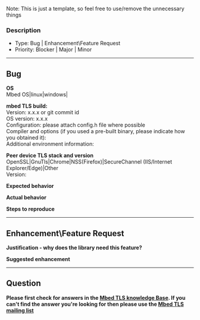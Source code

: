 Note: This is just a template, so feel free to use/remove the unnecessary things

### Description
- Type: Bug | Enhancement\Feature Request
- Priority: Blocker | Major | Minor

---------------------------------------------------------------
## Bug

**OS**  
Mbed OS|linux|windows|

**mbed TLS build:**  
Version: x.x.x or git commit id  
OS version: x.x.x  
Configuration: please attach config.h file where possible  
Compiler and options (if you used a pre-built binary, please indicate how you obtained it):  
Additional environment information:  

**Peer device TLS stack and version**  
OpenSSL|GnuTls|Chrome|NSS(Firefox)|SecureChannel (IIS/Internet Explorer/Edge)|Other  
Version:  

**Expected behavior**   

**Actual behavior**  

**Steps to reproduce**  

----------------------------------------------------------------
## Enhancement\Feature Request

**Justification - why does the library need this feature?**  

**Suggested enhancement**  

-----------------------------------------------------------------

## Question

**Please first check for answers in the [Mbed TLS knowledge Base](https://tls.mbed.org/kb). If you can't find the answer you're looking for then please use the [Mbed TLS mailing list](https://lists.trustedfirmware.org/mailman/listinfo/mbed-tls)**
